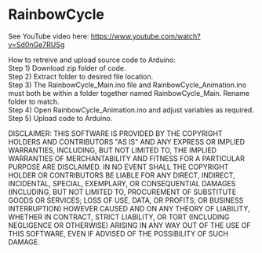 # RainbowCycle  

See YouTube video here: https://www.youtube.com/watch?v=Sd0nGe7RUSg

How to retreive and upload source code to Arduino:  
Step 1) Download zip folder of code.  
Step 2) Extract folder to desired file location.  
Step 3) The RainbowCycle_Main.ino file and RainbowCycle_Animation.ino must both be within a folder together named RainbowCycle_Main. Rename folder to match.  
Step 4) Open RainbowCycle_Animation.ino and adjust variables as required.  
Step 5) Upload code to Arduino.  
  
DISCLAIMER: THIS SOFTWARE IS PROVIDED BY THE COPYRIGHT HOLDERS AND CONTRIBUTORS "AS IS" AND ANY EXPRESS OR IMPLIED WARRANTIES, INCLUDING, BUT NOT LIMITED TO, THE IMPLIED WARRANTIES OF MERCHANTABILITY AND FITNESS FOR A PARTICULAR PURPOSE ARE DISCLAIMED. IN NO EVENT SHALL THE COPYRIGHT HOLDER OR CONTRIBUTORS BE LIABLE FOR ANY DIRECT, INDIRECT, INCIDENTAL, SPECIAL, EXEMPLARY, OR CONSEQUENTIAL DAMAGES (INCLUDING, BUT NOT LIMITED TO, PROCUREMENT OF SUBSTITUTE GOODS OR SERVICES; LOSS OF USE, DATA, OR PROFITS; OR BUSINESS INTERRUPTION) HOWEVER CAUSED AND ON ANY THEORY OF LIABILITY, WHETHER IN CONTRACT, STRICT LIABILITY, OR TORT (INCLUDING NEGLIGENCE OR OTHERWISE) ARISING IN ANY WAY OUT OF THE USE OF THIS SOFTWARE, EVEN IF ADVISED OF THE POSSIBILITY OF SUCH DAMAGE.
